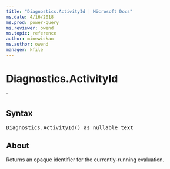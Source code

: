 ```yaml
---
title: "Diagnostics.ActivityId | Microsoft Docs"
ms.date: 4/16/2018
ms.prod: power-query
ms.reviewer: owend
ms.topic: reference
author: minewiskan
ms.author: owend
manager: kfile
---
```

# Diagnostics.ActivityId
`

## Syntax

<pre>
Diagnostics.ActivityId() as nullable text
</pre>

## About
Returns an opaque identifier for the currently-running evaluation.

